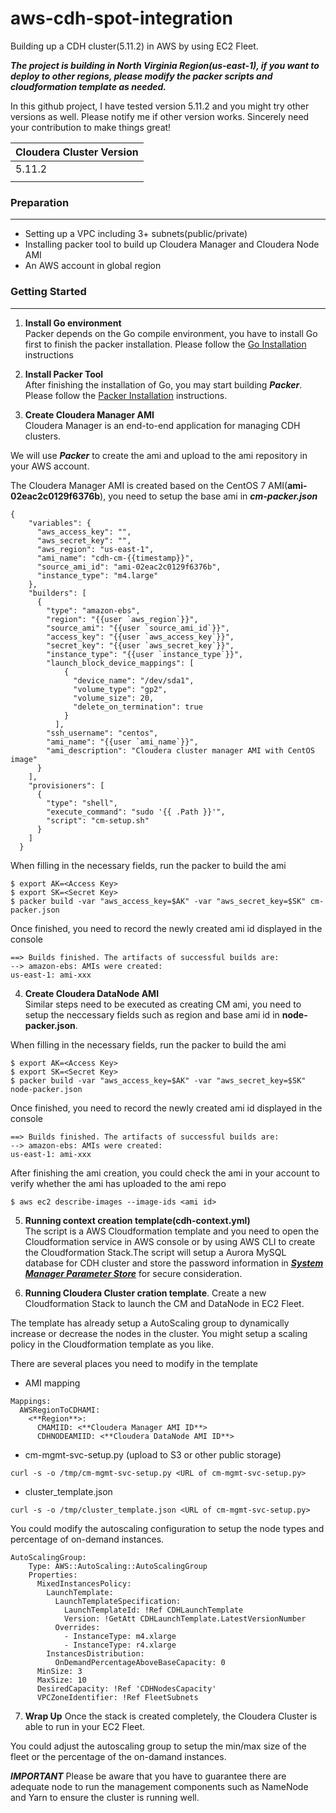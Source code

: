 # aws-cdh-spot-integration
Building up a CDH cluster(5.11.2) in AWS by using EC2 Fleet.

***The project is building in North Virginia Region(us-east-1), if you want to deploy to other regions, please modify the packer scripts and cloudformation template as needed.***

In this github project, I have tested version 5.11.2 and you might try other versions as well. Please notify me if other version works. Sincerely need your contribution to make things great!

| Cloudera Cluster Version |
|--------------------------|
| 5.11.2                   |
|                          |

### Preparation
---
- Setting up a VPC including 3+ subnets(public/private)
- Installing packer tool to build up Cloudera Manager and Cloudera Node AMI
- An AWS account in global region

### Getting Started
---
1. **Install Go environment**  
Packer depends on the Go compile environment, you have to install Go first to finish the packer installation.
Please follow the [Go Installation](https://golang.org/doc/install) instructions 

2. **Install Packer Tool**   
After finishing the installation of Go, you may start building ***Packer***.
Please follow the [Packer Installation](https://www.packer.io/intro/getting-started/install.html) instructions.

3. **Create Cloudera Manager AMI**  
Cloudera Manager is an end-to-end application for managing CDH clusters.

We will use ***Packer*** to create the ami and upload to the ami repository in your AWS account.

The Cloudera Manager AMI is created based on the CentOS 7 AMI(**ami-02eac2c0129f6376b**), you need to setup the base ami in ***cm-packer.json***
```
{
    "variables": {
      "aws_access_key": "",
      "aws_secret_key": "",
      "aws_region": "us-east-1",
      "ami_name": "cdh-cm-{{timestamp}}",
      "source_ami_id": "ami-02eac2c0129f6376b",
      "instance_type": "m4.large"
    },
    "builders": [
      {
        "type": "amazon-ebs",
        "region": "{{user `aws_region`}}",
        "source_ami": "{{user `source_ami_id`}}",
        "access_key": "{{user `aws_access_key`}}",
        "secret_key": "{{user `aws_secret_key`}}",
        "instance_type": "{{user `instance_type`}}",
        "launch_block_device_mappings": [
            {
              "device_name": "/dev/sda1",
              "volume_type": "gp2",
              "volume_size": 20,
              "delete_on_termination": true
            }
          ],
        "ssh_username": "centos",
        "ami_name": "{{user `ami_name`}}",
        "ami_description": "Cloudera cluster manager AMI with CentOS image"
      }
    ],
    "provisioners": [
      {
        "type": "shell",
        "execute_command": "sudo '{{ .Path }}'",
        "script": "cm-setup.sh"
      }
    ]
  }
```
When filling in the necessary fields, run the packer to build the ami
```
$ export AK=<Access Key>
$ export SK=<Secret Key>
$ packer build -var "aws_access_key=$AK" -var "aws_secret_key=$SK" cm-packer.json
```

Once finished, you need to record the newly created ami id displayed in the console
```
==> Builds finished. The artifacts of successful builds are:
--> amazon-ebs: AMIs were created:
us-east-1: ami-xxx
```

4. **Create Cloudera DataNode AMI**  
Similar steps need to be executed as creating CM ami, you need to setup the neccessary fields such as region and base ami id in **node-packer.json**.

When filling in the necessary fields, run the packer to build the ami
```
$ export AK=<Access Key>
$ export SK=<Secret Key>
$ packer build -var "aws_access_key=$AK" -var "aws_secret_key=$SK" node-packer.json
```
Once finished, you need to record the newly created ami id displayed in the console
```
==> Builds finished. The artifacts of successful builds are:
--> amazon-ebs: AMIs were created:
us-east-1: ami-xxx
```

After finishing the ami creation, you could check the ami in your account to verify whether the ami has uploaded to the ami repo
```
$ aws ec2 describe-images --image-ids <ami id>
```

5. **Running context creation template(cdh-context.yml)**   
The script is a AWS Cloudformation template and you need to open the Cloudformation service in AWS console or by using AWS CLI to create the Cloudformation Stack.The script will setup a Aurora MySQL database for CDH cluster and store the password information in [***System Manager Parameter Store***](https://docs.aws.amazon.com/systems-manager/latest/userguide/systems-manager-paramstore.html) for secure consideration.

6. **Running Cloudera Cluster cration template**. 
Create a new Cloudformation Stack to launch the CM and DataNode in EC2 Fleet.

The template has already setup a AutoScaling group to dynamically increase or decrease the nodes in the cluster. You might setup a scaling policy in the Cloudformation template as you like.

There are several places you need to modify in the template

- AMI mapping
```
Mappings:
  AWSRegionToCDHAMI:
    <**Region**>:
      CMAMIID: <**Cloudera Manager AMI ID**>
      CDHNODEAMIID: <**Cloudera DataNode AMI ID**>
```
- cm-mgmt-svc-setup.py (upload to S3 or other public storage)
```
curl -s -o /tmp/cm-mgmt-svc-setup.py <URL of cm-mgmt-svc-setup.py>
```
- cluster_template.json
```
curl -s -o /tmp/cluster_template.json <URL of cm-mgmt-svc-setup.py>
```

You could modify the autoscaling configuration to setup the node types and percentage of on-demand instances.
```
AutoScalingGroup:
    Type: AWS::AutoScaling::AutoScalingGroup
    Properties:
      MixedInstancesPolicy:
        LaunchTemplate:
          LaunchTemplateSpecification:
            LaunchTemplateId: !Ref CDHLaunchTemplate
            Version: !GetAtt CDHLaunchTemplate.LatestVersionNumber
          Overrides:
            - InstanceType: m4.xlarge
            - InstanceType: r4.xlarge
        InstancesDistribution:
          OnDemandPercentageAboveBaseCapacity: 0
      MinSize: 3
      MaxSize: 10
      DesiredCapacity: !Ref 'CDHNodesCapacity'
      VPCZoneIdentifier: !Ref FleetSubnets
```

7. **Wrap Up**
Once the stack is created completely, the Cloudera Cluster is able to run in your EC2 Fleet.

You could adjust the autoscaling group to setup the min/max size of the fleet or the percentage of the on-damand instances.

***IMPORTANT***
Please be aware that you have to guarantee there are adequate node to run the management components such as NameNode and Yarn to ensure the cluster is running well.


